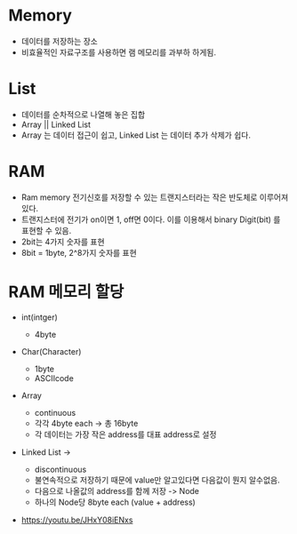 # Memory
- 데이터를 저장하는 장소
- 비효율적인 자료구조를 사용하면 램 메모리를 과부하 하게됨.

# List 
- 데이터를 순차적으로 나열해 놓은 집합
- Array || Linked List
- Array 는 데이터 접근이 쉽고, Linked List 는 데이터 추가 삭제가 쉽다.

# RAM
- Ram memory 전기신호를 저장할 수 있는 트랜지스터라는 작은 반도체로 이루어져있다.
- 트랜지스터에 전기가 on이면 1, off면 0이다. 이를 이용해서 binary Digit(bit) 를 표현할 수 있음.
- 2bit는 4가지 숫자를 표현
- 8bit = 1byte, 2^8가지 숫자를 표현

# RAM 메모리 할당
- int(intger)
    - 4byte

- Char(Character)
    - 1byte
    - ASCIIcode

- Array
    - continuous
    - 각각 4byte each -> 총 16byte 
    - 각 데이터는 가장 작은 address를 대표 address로 설정

- Linked List -> 
    - discontinuous
    - 불연속적으로 저장하기 때문에 value만 알고있다면 다음값이 뭔지 알수없음.
    - 다음으로 나올값의 address를 함께 저장 -> Node
    - 하나의 Node당 8byte each (value + address)
    
- https://youtu.be/JHxY08iENxs